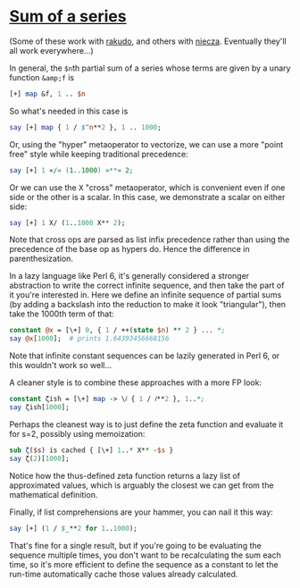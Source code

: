[1]: http://rosettacode.org/wiki/Sum_of_a_series

# [Sum of a series][1]

(Some of these work with [rakudo](http://rosettacode.org/wiki/Rakudo), and others with [niecza](http://rosettacode.org/wiki/Niecza). Eventually they'll all work everywhere...)



In general, the `$n`th partial sum of a series whose terms are given by a unary function `&amp;f` is

```perl
[+] map &f, 1 .. $n
```


So what's needed in this case is

```perl
say [+] map { 1 / $^n**2 }, 1 .. 1000;
```


Or, using the "hyper" metaoperator to vectorize, we can use a more "point free" style while keeping traditional precedence:

```perl
say [+] 1 «/« (1..1000) »**» 2;
```


Or we can use the <tt>X</tt> "cross" metaoperator, which is convenient even if one side or the other is a scalar. In this case, we demonstrate a scalar on either side:

```perl
say [+] 1 X/ (1..1000 X** 2);
```


Note that cross ops are parsed as list infix precedence rather than using the precedence of the base op as hypers do. Hence the difference in parenthesization.



In a lazy language like Perl 6, it's generally considered a stronger abstraction to write the correct infinite sequence, and then take the part of it you're interested in.
Here we define an infinite sequence of partial sums (by adding a backslash into the reduction to make it look "triangular"), then take the 1000th term of that:

```perl
constant @x = [\+] 0, { 1 / ++(state $n) ** 2 } ... *;
say @x[1000];  # prints 1.64393456668156
```


Note that infinite constant sequences can be lazily generated in Perl 6, or this wouldn't work so well...



A cleaner style is to combine these approaches with a more FP look:

```perl
constant ζish = [\+] map -> \𝑖 { 1 / 𝑖**2 }, 1..*;
say ζish[1000];
```


Perhaps the cleanest way is to just define the zeta function and evaluate it for s=2, possibly using memoization:

```perl
sub ζ($s) is cached { [\+] 1..* X** -$s }
say ζ(2)[1000];
```


Notice how the thus-defined zeta function returns a lazy list of approximated values, which is arguably the closest we can get from the mathematical definition.



Finally, if list comprehensions are your hammer, you can nail it this way:

```perl
say [+] (1 / $_**2 for 1..1000);
```


That's fine for a single result, but if you're going to be evaluating the sequence multiple times, you don't want to be recalculating the sum each time, so it's more efficient to define the sequence as a constant to let the run-time automatically cache those values already calculated.
